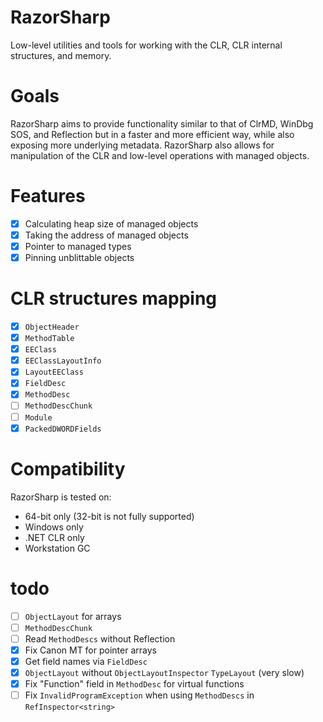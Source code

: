 # RazorSharp
Low-level utilities and tools for working with the CLR, CLR internal structures, and memory.

# Goals

RazorSharp aims to provide functionality similar to that of ClrMD, WinDbg SOS, and Reflection but in a faster and more efficient way, while also exposing more underlying metadata. 
RazorSharp also allows for manipulation of the CLR and low-level operations with managed objects.

# Features

- [x] Calculating heap size of managed objects
- [x] Taking the address of managed objects
- [x] Pointer to managed types
- [x] Pinning unblittable objects

# CLR structures mapping
- [x] `ObjectHeader`
- [x] `MethodTable`
- [x] `EEClass`
- [x] `EEClassLayoutInfo`
- [x] `LayoutEEClass`
- [x] `FieldDesc`
- [x] `MethodDesc`
- [ ] `MethodDescChunk`
- [ ] `Module`
- [x] `PackedDWORDFields`

# Compatibility
RazorSharp is tested on:
- 64-bit only (32-bit is not fully supported)
- Windows only
- .NET CLR only
- Workstation GC

# todo
- [ ] `ObjectLayout` for arrays
- [ ] `MethodDescChunk`
- [ ] Read `MethodDescs` without Reflection
- [x] Fix Canon MT for pointer arrays
- [x] Get field names via `FieldDesc`
- [x] `ObjectLayout` without `ObjectLayoutInspector` `TypeLayout` (very slow)
- [x] Fix "Function" field in `MethodDesc` for virtual functions
- [ ] Fix `InvalidProgramException` when using `MethodDescs` in `RefInspector<string>`
